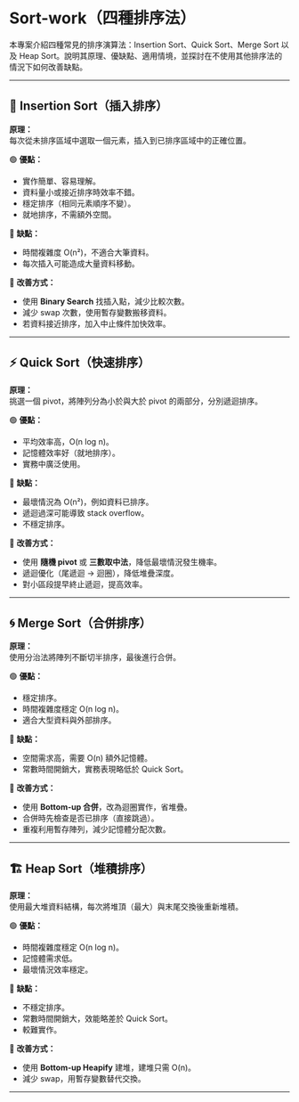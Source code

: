 # Sort-work（四種排序法）

本專案介紹四種常見的排序演算法：Insertion Sort、Quick Sort、Merge Sort 以及 Heap Sort。說明其原理、優缺點、適用情境，並探討在不使用其他排序法的情況下如何改善缺點。

---

## 📌 Insertion Sort（插入排序）

**原理：**  
每次從未排序區域中選取一個元素，插入到已排序區域中的正確位置。

🟢 **優點：**
- 實作簡單、容易理解。
- 資料量小或接近排序時效率不錯。
- 穩定排序（相同元素順序不變）。
- 就地排序，不需額外空間。

🔴 **缺點：**
- 時間複雜度 O(n²)，不適合大筆資料。
- 每次插入可能造成大量資料移動。

🔧 **改善方式：**
- 使用 **Binary Search** 找插入點，減少比較次數。
- 減少 swap 次數，使用暫存變數搬移資料。
- 若資料接近排序，加入中止條件加快效率。

---

## ⚡ Quick Sort（快速排序）

**原理：**  
挑選一個 pivot，將陣列分為小於與大於 pivot 的兩部分，分別遞迴排序。

🟢 **優點：**
- 平均效率高，O(n log n)。
- 記憶體效率好（就地排序）。
- 實務中廣泛使用。

🔴 **缺點：**
- 最壞情況為 O(n²)，例如資料已排序。
- 遞迴過深可能導致 stack overflow。
- 不穩定排序。

🔧 **改善方式：**
- 使用 **隨機 pivot** 或 **三數取中法**，降低最壞情況發生機率。
- 遞迴優化（尾遞迴 → 迴圈），降低堆疊深度。
- 對小區段提早終止遞迴，提高效率。

---

## 🌀 Merge Sort（合併排序）

**原理：**  
使用分治法將陣列不斷切半排序，最後進行合併。

🟢 **優點：**
- 穩定排序。
- 時間複雜度穩定 O(n log n)。
- 適合大型資料與外部排序。

🔴 **缺點：**
- 空間需求高，需要 O(n) 額外記憶體。
- 常數時間開銷大，實務表現略低於 Quick Sort。

🔧 **改善方式：**
- 使用 **Bottom-up 合併**，改為迴圈實作，省堆疊。
- 合併時先檢查是否已排序（直接跳過）。
- 重複利用暫存陣列，減少記憶體分配次數。

---

## 🏗️ Heap Sort（堆積排序）

**原理：**  
使用最大堆資料結構，每次將堆頂（最大）與末尾交換後重新堆積。

🟢 **優點：**
- 時間複雜度穩定 O(n log n)。
- 記憶體需求低。
- 最壞情況效率穩定。

🔴 **缺點：**
- 不穩定排序。
- 常數時間開銷大，效能略差於 Quick Sort。
- 較難實作。

🔧 **改善方式：**
- 使用 **Bottom-up Heapify** 建堆，建堆只需 O(n)。
- 減少 swap，用暫存變數替代交換。

---
